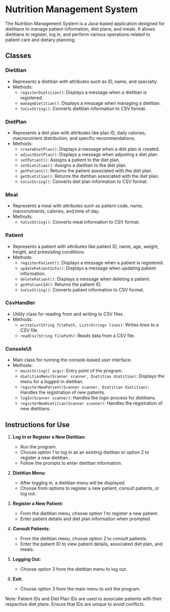 # Nutrition Management System

The Nutrition Management System is a Java-based application designed for dietitians to manage patient information, diet plans, and meals. It allows dietitians to register, log in, and perform various operations related to patient care and dietary planning.

## Classes

### Dietitian
- Represents a dietitian with attributes such as ID, name, and specialty.
- Methods:
  - `registerDietitian()`: Displays a message when a dietitian is registered.
  - `manageDietitian()`: Displays a message when managing a dietitian.
  - `toCsvString()`: Converts dietitian information to CSV format.

### DietPlan
- Represents a diet plan with attributes like plan ID, daily calories, macronutrient distribution, and specific recommendations.
- Methods:
  - `createDietPlan()`: Displays a message when a diet plan is created.
  - `adjustDietPlan()`: Displays a message when adjusting a diet plan.
  - `setPatient()`: Assigns a patient to the diet plan.
  - `setDietitian()`: Assigns a dietitian to the diet plan.
  - `getPatient()`: Returns the patient associated with the diet plan.
  - `getDietitian()`: Returns the dietitian associated with the diet plan.
  - `toCsvString()`: Converts diet plan information to CSV format.

### Meal
- Represents a meal with attributes such as patient code, name, macronutrients, calories, and time of day.
- Methods:
  - `toCsvString()`: Converts meal information to CSV format.

### Patient
- Represents a patient with attributes like patient ID, name, age, weight, height, and preexisting conditions.
- Methods:
  - `registerPatient()`: Displays a message when a patient is registered.
  - `updatePatientInfo()`: Displays a message when updating patient information.
  - `deletePatient()`: Displays a message when deleting a patient.
  - `getPatientId()`: Returns the patient ID.
  - `toCsvString()`: Converts patient information to CSV format.

### CsvHandler
- Utility class for reading from and writing to CSV files.
- Methods:
  - `writeCsv(String filePath, List<String> lines)`: Writes lines to a CSV file.
  - `readCsv(String filePath)`: Reads data from a CSV file.

### ConsoleUI
- Main class for running the console-based user interface.
- Methods:
  - `main(String[] args)`: Entry point of the program.
  - `dietitianMenu(Scanner scanner, Dietitian dietitian)`: Displays the menu for a logged-in dietitian.
  - `registerNewPatient(Scanner scanner, Dietitian dietitian)`: Handles the registration of new patients.
  - `logIn(Scanner scanner)`: Handles the login process for dietitians.
  - `registerNewDietitian(Scanner scanner)`: Handles the registration of new dietitians.

## Instructions for Use

1. **Log In or Register a New Dietitian:**
   - Run the program.
   - Choose option 1 to log in as an existing dietitian or option 2 to register a new dietitian.
   - Follow the prompts to enter dietitian information.

2. **Dietitian Menu:**
   - After logging in, a dietitian menu will be displayed.
   - Choose from options to register a new patient, consult patients, or log out.

3. **Register a New Patient:**
   - From the dietitian menu, choose option 1 to register a new patient.
   - Enter patient details and diet plan information when prompted.

4. **Consult Patients:**
   - From the dietitian menu, choose option 2 to consult patients.
   - Enter the patient ID to view patient details, associated diet plan, and meals.

5. **Logging Out:**
   - Choose option 3 from the dietitian menu to log out.

6. **Exit:**
   - Choose option 3 from the main menu to exit the program.

Note: Patient IDs and Diet Plan IDs are used to associate patients with their respective diet plans. Ensure that IDs are unique to avoid conflicts.

